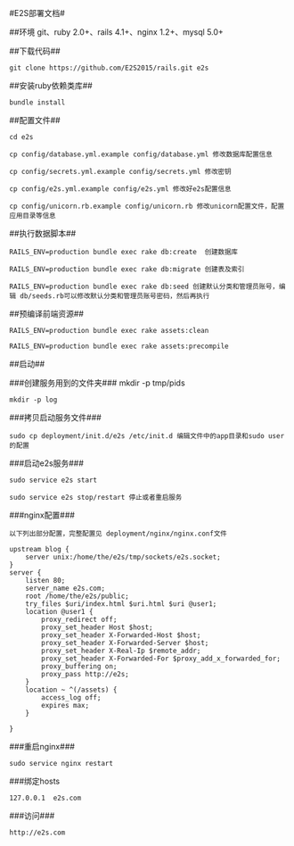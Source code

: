 #E2S部署文档#

##环境
    git、ruby 2.0+、rails 4.1+、nginx 1.2+、mysql 5.0+

##下载代码##
    
    git clone https://github.com/E2S2015/rails.git e2s

##安装ruby依赖类库##

    bundle install

##配置文件##

    cd e2s

    cp config/database.yml.example config/database.yml 修改数据库配置信息

    cp config/secrets.yml.example config/secrets.yml 修改密钥
 
    cp config/e2s.yml.example config/e2s.yml 修改好e2s配置信息

    cp config/unicorn.rb.example config/unicorn.rb 修改unicorn配置文件，配置应用目录等信息

##执行数据脚本##

    RAILS_ENV=production bundle exec rake db:create  创建数据库
   
    RAILS_ENV=production bundle exec rake db:migrate 创建表及索引

    RAILS_ENV=production bundle exec rake db:seed 创建默认分类和管理员账号，编辑 db/seeds.rb可以修改默认分类和管理员账号密码，然后再执行

##预编译前端资源##

    RAILS_ENV=production bundle exec rake assets:clean
    
    RAILS_ENV=production bundle exec rake assets:precompile

##启动##

###创建服务用到的文件夹###
    mkdir -p tmp/pids

    mkdir -p log 

###拷贝启动服务文件###

    sudo cp deployment/init.d/e2s /etc/init.d 编辑文件中的app目录和sudo user的配置

###启动e2s服务###
    
    sudo service e2s start
    
    sudo service e2s stop/restart 停止或者重启服务

###nginx配置###

    以下列出部分配置，完整配置见 deployment/nginx/nginx.conf文件

    upstream blog {
        server unix:/home/the/e2s/tmp/sockets/e2s.socket;
    }
    server {
        listen 80;
        server_name e2s.com;
        root /home/the/e2s/public;
        try_files $uri/index.html $uri.html $uri @user1;
        location @user1 {
            proxy_redirect off;
            proxy_set_header Host $host;
            proxy_set_header X-Forwarded-Host $host;
            proxy_set_header X-Forwarded-Server $host;
            proxy_set_header X-Real-Ip $remote_addr;
            proxy_set_header X-Forwarded-For $proxy_add_x_forwarded_for;
            proxy_buffering on;
            proxy_pass http://e2s;
        }
        location ~ ^(/assets) {
            access_log off;
            expires max;
        }

    }

###重启nginx###
    
    sudo service nginx restart
###绑定hosts
   
    127.0.0.1  e2s.com 

###访问###

    http://e2s.com

